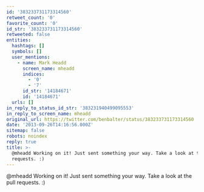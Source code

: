 ```yaml
---
id: '383233731173314560'
retweet_count: '0'
favorite_count: '0'
id_str: '383233731173314560'
retweeted: false
entities:
  hashtags: []
  symbols: []
  user_mentions:
    - name: Mark Headd
      screen_name: mheadd
      indices:
        - '0'
        - '7'
      id_str: '14184671'
      id: '14184671'
  urls: []
in_reply_to_status_id_str: '383231940499095553'
in_reply_to_screen_name: mheadd
original_url: https://twitter.com/benbalter/status/383233731173314560
date: '2013-09-26T14:16:56.000Z'
sitemap: false
robots: noindex
reply: true
title: >-
  @mheadd Working on it! Just sent something your way. Take a look at the pull
  requests. :)
---
```


@mheadd Working on it! Just sent something your way. Take a look at the pull requests. :)